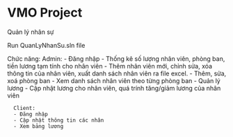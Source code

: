# VMO Project
Quản lý nhân sự

Run QuanLyNhanSu.sln file

Chức năng:
      Admin:
      - Đăng nhập
      - Thống kê số lượng nhân viên, phòng ban, tiền lương tạm tính cho nhân viên
      - Thêm nhân viên mới, chỉnh sửa, xóa thông tin của nhân viên, xuất danh sách nhân viên ra file excel.
      - Thêm, sửa, xoá phòng ban
      - Xem danh sách nhân viên theo từng phòng ban
      - Quản lý lương
      - Cập nhật lương cho nhân viên, quá trính tăng/giảm lương của nhân viên
      
      Client:
      - Đăng nhập
      - Cập nhật thông tin các nhân
      - Xem bảng lương
    
